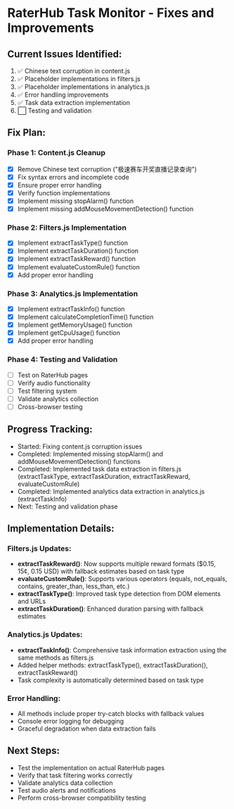 # RaterHub Task Monitor - Fixes and Improvements

## Current Issues Identified:
1. ✅ Chinese text corruption in content.js
2. ✅ Placeholder implementations in filters.js
3. ✅ Placeholder implementations in analytics.js
4. ✅ Error handling improvements
5. ✅ Task data extraction implementation
6. ⬜ Testing and validation

## Fix Plan:

### Phase 1: Content.js Cleanup
- [x] Remove Chinese text corruption ("极速赛车开奖直播记录查询")
- [x] Fix syntax errors and incomplete code
- [x] Ensure proper error handling
- [x] Verify function implementations
- [x] Implement missing stopAlarm() function
- [x] Implement missing addMouseMovementDetection() function

### Phase 2: Filters.js Implementation
- [x] Implement extractTaskType() function
- [x] Implement extractTaskDuration() function  
- [x] Implement extractTaskReward() function
- [x] Implement evaluateCustomRule() function
- [x] Add proper error handling

### Phase 3: Analytics.js Implementation
- [x] Implement extractTaskInfo() function
- [x] Implement calculateCompletionTime() function
- [x] Implement getMemoryUsage() function
- [x] Implement getCpuUsage() function
- [x] Add proper error handling

### Phase 4: Testing and Validation
- [ ] Test on RaterHub pages
- [ ] Verify audio functionality
- [ ] Test filtering system
- [ ] Validate analytics collection
- [ ] Cross-browser testing

## Progress Tracking:
- Started: Fixing content.js corruption issues
- Completed: Implemented missing stopAlarm() and addMouseMovementDetection() functions
- Completed: Implemented task data extraction in filters.js (extractTaskType, extractTaskDuration, extractTaskReward, evaluateCustomRule)
- Completed: Implemented analytics data extraction in analytics.js (extractTaskInfo)
- Next: Testing and validation phase

## Implementation Details:

### Filters.js Updates:
- **extractTaskReward()**: Now supports multiple reward formats ($0.15, 15¢, 0.15 USD) with fallback estimates based on task type
- **evaluateCustomRule()**: Supports various operators (equals, not_equals, contains, greater_than, less_than, etc.)
- **extractTaskType()**: Improved task type detection from DOM elements and URLs
- **extractTaskDuration()**: Enhanced duration parsing with fallback estimates

### Analytics.js Updates:
- **extractTaskInfo()**: Comprehensive task information extraction using the same methods as filters.js
- Added helper methods: extractTaskType(), extractTaskDuration(), extractTaskReward()
- Task complexity is automatically determined based on task type

### Error Handling:
- All methods include proper try-catch blocks with fallback values
- Console error logging for debugging
- Graceful degradation when data extraction fails

## Next Steps:
- Test the implementation on actual RaterHub pages
- Verify that task filtering works correctly
- Validate analytics data collection
- Test audio alerts and notifications
- Perform cross-browser compatibility testing
